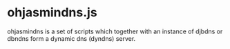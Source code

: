 ohjasmindns.js
==============

ohjasmindns is a set of scripts which together with an instance of djbdns or dbndns form a dynamic dns (dyndns) server. 
